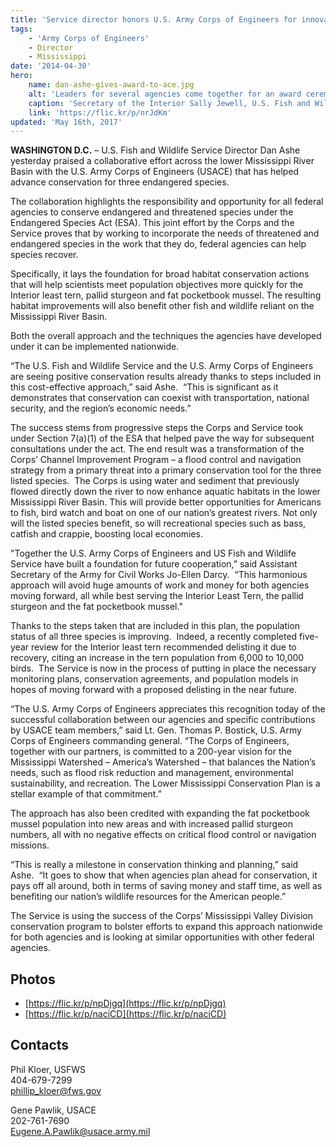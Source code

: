 ```yaml
---
title: 'Service director honors U.S. Army Corps of Engineers for innovative landscape level conservation approach'
tags:
    - 'Army Corps of Engineers'
    - Director
    - Mississippi
date: '2014-04-30'
hero:
    name: dan-ashe-gives-award-to-ace.jpg
    alt: 'Leaders for several agencies come together for an award ceremony.'
    caption: 'Secretary of the Interior Sally Jewell, U.S. Fish and Wildlife Service director Dan Ashe recognize Assistant Secretary of the Army for Civil Works Jo-Ellen Darcy, and U.S. Army Corps of Engineers commanding general Lt. Gen. Thomas P. Bostick  for an innovative landscape-level conservation approach. Photo by Tami Heileman, DOI.'
    link: 'https://flic.kr/p/nrJdKm'
updated: 'May 16th, 2017'
---
```


**WASHINGTON D.C.** – U.S. Fish and Wildlife Service Director Dan Ashe yesterday praised a collaborative effort across the lower Mississippi River Basin with the U.S. Army Corps of Engineers (USACE) that has helped advance conservation for three endangered species.

The collaboration highlights the responsibility and opportunity for all federal agencies to conserve endangered and threatened species under the Endangered Species Act (ESA). This joint effort by the Corps and the Service proves that by working to incorporate the needs of threatened and endangered species in the work that they do, federal agencies can help species recover.

Specifically, it lays the foundation for broad habitat conservation actions that will help scientists meet population objectives more quickly for the Interior least tern, pallid sturgeon and fat pocketbook mussel. The resulting habitat improvements will also benefit other fish and wildlife reliant on the Mississippi River Basin.

Both the overall approach and the techniques the agencies have developed under it can be implemented nationwide.

“The U.S. Fish and Wildlife Service and the U.S. Army Corps of Engineers are seeing positive conservation results already thanks to steps included in this cost-effective approach,” said Ashe.  “This is significant as it demonstrates that conservation can coexist with transportation, national security, and the region’s economic needs.”

The success stems from progressive steps the Corps and Service took under Section 7(a)(1) of the ESA that helped pave the way for subsequent consultations under the act. The end result was a transformation of the Corps’ Channel Improvement Program – a flood control and navigation strategy from a primary threat into a primary conservation tool for the three listed species.  The Corps is using water and sediment that previously flowed directly down the river to now enhance aquatic habitats in the lower Mississippi River Basin. This will provide better opportunities for Americans to fish, bird watch and boat on one of our nation’s greatest rivers. Not only will the listed species benefit, so will recreational species such as bass, catfish and crappie, boosting local economies.

"Together the U.S. Army Corps of Engineers and US Fish and Wildlife Service have built a foundation for future cooperation,” said Assistant Secretary of the Army for Civil Works Jo-Ellen Darcy.  “This harmonious approach will avoid huge amounts of work and money for both agencies moving forward, all while best serving the Interior Least Tern, the pallid sturgeon and the fat pocketbook mussel."

Thanks to the steps taken that are included in this plan, the population status of all three species is improving.  Indeed, a recently completed five-year review for the Interior least tern recommended delisting it due to recovery, citing an increase in the tern population from 6,000 to 10,000 birds.  The Service is now in the process of putting in place the necessary monitoring plans, conservation agreements, and population models in hopes of moving forward with a proposed delisting in the near future. 

“The U.S. Army Corps of Engineers appreciates this recognition today of the successful collaboration between our agencies and specific contributions by USACE team members,” said Lt. Gen. Thomas P. Bostick, U.S. Army Corps of Engineers commanding general. “The Corps of Engineers, together with our partners, is committed to a 200-year vision for the Mississippi Watershed – America’s Watershed – that balances the Nation’s needs, such as flood risk reduction and management, environmental sustainability, and recreation. The Lower Mississippi Conservation Plan is a stellar example of that commitment.”

The approach has also been credited with expanding the fat pocketbook mussel population into new areas and with increased pallid sturgeon numbers, all with no negative effects on critical flood control or navigation missions.

“This is really a milestone in conservation thinking and planning,” said Ashe.  “It goes to show that when agencies plan ahead for conservation, it pays off all around, both in terms of saving money and staff time, as well as benefiting our nation’s wildlife resources for the American people.”

The Service is using the success of the Corps’ Mississippi Valley Division conservation program to bolster efforts to expand this approach nationwide for both agencies and is looking at similar opportunities with other federal agencies.

## Photos

 - [https://flic.kr/p/npDjgq](https://flic.kr/p/npDjgq)
 - [https://flic.kr/p/naciCD](https://flic.kr/p/naciCD)

## Contacts

Phil Kloer, USFWS  
404-679-7299  
[phillip_kloer@fws.gov](mailto:phillip_kloer@fws.gov)

Gene Pawlik, USACE  
202-761-7690  
[Eugene.A.Pawlik@usace.army.mil](https://mail.google.com/mail/?view=cm&fs=1&tf=1&to=Eugene.A.Pawlik@usace.army.mil)
